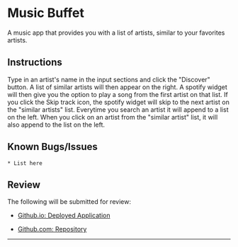 # Music Buffet

A music app that provides you with a list of artists, similar to your favorites artists.


## Instructions
Type in an artist's name in the input sections and click the "Discover" button.
A list of similar artists will then appear on the right.
A spotify widget will then give you the option to play a song from the first artist on that list.
If you click the Skip track icon, the spotify widget will skip to the next artist on the "similar artists" list.
Everytime you search an artist it will append to a list on the left.
When you click on an artist from the "similar artist" list, it will also append to the list on the left.



## Known Bugs/Issues

```
* List here
```

## Review

The following will be submitted for review:

* [Github.io: Deployed Application](https://GFHiebert.github.io/Music-Buffet/)

* [Github.com: Repository](https://github.com/GFHiebert/Music-Buffet)

- - -
